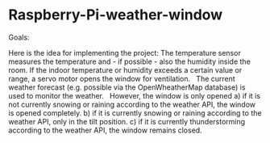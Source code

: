 # Raspberry-Pi-weather-window

Goals:

Here is the idea for implementing the project:
The temperature sensor measures the temperature and - if possible - also the humidity inside the room.
If the indoor temperature or humidity exceeds a certain value or range, a servo motor opens the window for ventilation.
 
The current weather forecast (e.g. possible via the OpenWheatherMap database) is used to monitor the weather.
 
However, the window is only opened
a) if it is not currently snowing or raining according to the weather API, the window is opened completely.
b) if it is currently snowing or raining according to the weather API, only in the tilt position.
c) if it is currently thunderstorming according to the weather API, the window remains closed.
 
 
